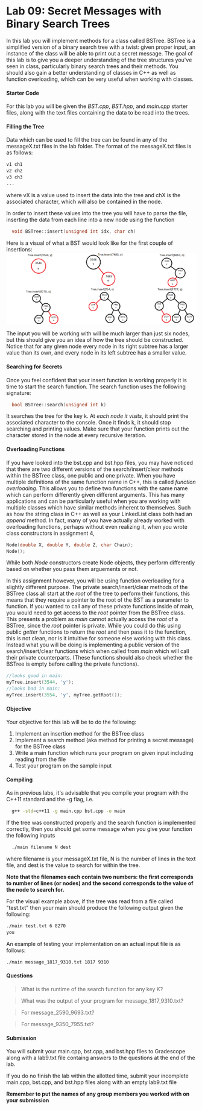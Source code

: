 # Lab 09: Secret Messages with Binary Search Trees

In this lab you will implement methods for a class called BSTree. BSTree is a simplified version of a binary search tree with a twist: given proper input, an instance of the class will be able to print out a secret message. The goal of this lab is to give you a deeper understanding of the tree structures you've seen in class, particularly binary search trees and their methods. You should also gain a better understanding of classes in C++ as well as function overloading, which can be very useful when working with classes.
#### Starter Code

For this lab you will be given the _BST.cpp_, _BST.hpp_, and _main.cpp_ starter files, along with the text files containing the data to be read into the trees.

#### Filling the Tree

Data which can be used to fill the tree can be found in any of the messageX.txt files in the lab folder.
The format of the messageX.txt files is as follows:

```txt
v1 ch1
v2 ch2
v3 ch3
...
```
where vX is a value used to insert the data into the tree and chX is the associated character, which will also be contained in the node.

In order to insert these values into the tree you will have to parse the file, inserting the data from each line into a new node using the function

```c++
  void BSTree::insert(unsigned int idx, char ch)
```

Here is a visual of what a BST would look like for the first couple of insertions:
![BST.insert](/lab-09/BSTinsert.png "insertion visual")

The input you will be working with will be much larger than just six nodes, but this should give you an idea of how the tree should be constructed. Notice that for any given node every node in its right subtree has a larger value than its own, and every node in its left subtree has a smaller value.

#### Searching for Secrets

Once you feel confident that your insert function is working properly it is time to start the search function.
The search function uses the following signature:

```c++
  bool BSTree::search(unsigned int k)
```
It searches the tree for the key k. At _each node it visits_, it should print the associated character to the console. Once it finds k, it should stop searching and printing values. Make sure that your function prints out the character stored in the node at every recursive iteration.

#### Overloading Functions

If you have looked into the bst.cpp and bst.hpp files, you may have noticed that there are two different versions of the search/insert/clear methods within the BSTree class, one public and one private. When you have multiple definitions of the same function name in C++, this is called _function overloading_. This allows you to define two functions with the same name which can perform differently given different arguments. This has many applications and can be particularly useful when you are working with multiple classes which have similar methods inherent to themselves. Such as how the string class in C++ as well as your LinkedList class both had an _append_ method. In fact, many of you have actually already worked with overloading functions, perhaps without even realizing it, when you wrote class constructors in assignment 4,

```c++
Node(double X, double Y, double Z, char Chain);
Node();
```
While both _Node_ constructors create Node objects, they perform differently based on whether you pass them arguements or not.

In this assignment however, you will be using function overloading for a slightly different purpose. The private search/insert/clear methods of the BSTree class all start at the _root_ of the tree to perform their functions, this means that they require a pointer to the root of the BST as a parameter to function. If you wanted to call any of these private functions inside of main, you would need to get access to the _root_ pointer from the BSTree class. This presents a problem as _main_ cannot actually access the _root_ of a BSTree, since the _root_ pointer is private. While you could do this using public _getter_ functions to return the _root_ and then pass it to the function, this is not clean, nor is it intuitive for someone else working with this class. Instead what you will be doing is implementing a public version of the search/insert/clear functions which when called from _main_ which will call their private counterparts. (These functions should also check whether the BSTree is empty before calling the private functions).

```c++
//looks good in main: 
myTree.insert(3544, 'y');
//looks bad in main: 
myTree.insert(3554, 'y', myTree.getRoot());
```

#### Objective

Your objective for this lab will be to do the following:

1. Implement an insertion method for the BSTree class
2. Implement a search method (aka method for printing a secret message) for the BSTree class
3. Write a main function which runs your program on given input including reading from the file
4. Test your program on the sample input

#### Compiling

As in previous labs, it's advisable that you compile your program with the C++11 standard and the -g flag, i.e.

```bash
  g++ -std=c++11 -g main.cpp bst.cpp -o main
```

If the tree was constructed properly and the search function is implemented correctly, then you should get some message when you give your function the following inputs

```bash
  ./main filename N dest
```
where filename is your messageX.txt file, N is the number of lines in the text file, and dest is the value to search for within the tree.

**Note that the filenames each contain two numbers: the first corresponds to number of lines (or nodes) and the second corresponds to the value of the node to search for.**

For the visual example above, if the tree was read from a file called "test.txt" then your main should produce the following output given the following:

```bash
./main test.txt 6 8270
you
```

An example of testing your implementation on an actual input file is as follows:

```bash
./main message_1817_9310.txt 1817 9310
```

#### Questions

> What is the runtime of the search function for any key K?

> What was the output of your program for message_1817_9310.txt?

> For message_2590_9693.txt?

> For message_9350_7955.txt?

#### Submission

You will submit your main.cpp, bst.cpp, and bst.hpp files to Gradescope along with a lab9.txt file containg answers to the questions at the end of the lab.

If you do no finish the lab within the allotted time, submit your incomplete main.cpp, bst.cpp, and bst.hpp files along with an empty lab9.txt file

__Remember to put the names of any group members you worked with on your submission__

